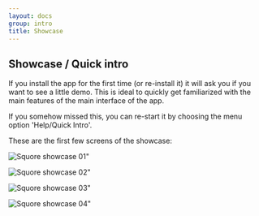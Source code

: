 ```yaml
---
layout: docs
group: intro
title: Showcase
---
```

## Showcase / Quick intro

If you install the app for the first time (or re-install it) it will ask you if you want to see a little demo.
This is ideal to quickly get familiarized with the main features of the main interface of the app.

If you somehow missed this, you can re-start it by choosing the menu option 'Help/Quick Intro'.

These are the first few screens of the showcase:

![Squore showcase 01"](/img/sb.showcase.01.png)

![Squore showcase 02"](/img/sb.showcase.02.png)

![Squore showcase 03"](/img/sb.showcase.03.png)

![Squore showcase 04"](/img/sb.showcase.04.png)


